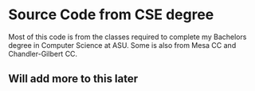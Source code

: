 # Source Code from CSE degree
Most of this code is from the classes required to complete my Bachelors degree in Computer Science at ASU. Some is also from Mesa CC and Chandler-Gilbert CC.

## Will add more to this later
